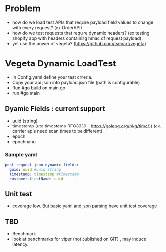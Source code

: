 # Problem 
 - how do we load test APIs that require payload field values to change with every request? (ex OrderAPI)
 - how do we test requests that require dynamic headers? (ex testing shopify app with headers containing hmac of request payload)
 - yet use the power of vegeta? (https://github.com/tsenart/vegeta)

# Vegeta Dynamic LoadTest

 - In Config.yaml define your test criteria.
 - Copy your api json into payload.json file (path is configurable)
 - Run #go build on main.go
 - run #go main

## Dyamic Fields : current support
 - uuid (string) 
 - timestamp (utc timestamp RFC3339 - https://golang.org/pkg/time/)) (ex. carrier apis need scan times to be different)
 - epoch
 - epochnano

 ### Sample yaml
   ```yaml
   post-request-json-dynamic-fields: 
     guid: uuid #uuid string
     timestamp: timestamp #timestamp
     customer.firstName: uuid
   ```
  
  
## Unit test
- coverage low. But basic yaml and json parsing have unit test coverage

## TBD
 - Benchmark
 - look at benchmarks for viper (not published on GIT) , may induce latency.
   
